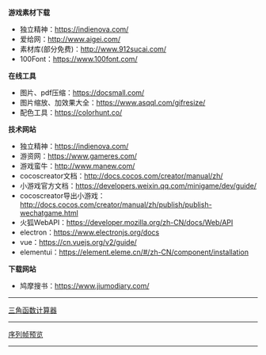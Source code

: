 
**游戏素材下载**

* 独立精神：https://indienova.com/
* 爱给网：http://www.aigei.com/
* 素材库(部分免费)：http://www.912sucai.com/
* 100Font：https://www.100font.com/

**在线工具**

* 图片、pdf压缩：https://docsmall.com/
* 图片缩放、加效果大全：https://www.asqql.com/gifresize/
* 配色工具：https://colorhunt.co/

**技术网站**

* 独立精神：https://indienova.com/
* 游资网：https://www.gameres.com/
* 游戏蛮牛：http://www.manew.com/
* cocoscreator文档：http://docs.cocos.com/creator/manual/zh/
* 小游戏官方文档：https://developers.weixin.qq.com/minigame/dev/guide/
* cocoscreator导出小游戏：http://docs.cocos.com/creator/manual/zh/publish/publish-wechatgame.html
* 火狐WebAPI：https://developer.mozilla.org/zh-CN/docs/Web/API
* electron：https://www.electronjs.org/docs
* vue：https://cn.vuejs.org/v2/guide/
* elementui：https://element.eleme.cn/#/zh-CN/component/installation

**下载网站**

* 鸠摩搜书：https://www.jiumodiary.com/

---

[三角函数计算器](/工具研究/SimpleWeb/TrigoCalc.html ':include :type=iframe width=100% height=400px frameBorder=0px scrolling=no')

---

[序列帧预览](/工具研究/SimpleWeb/SeqPicture.html ':include :type=iframe width=100% height=800px frameBorder=0px scrolling=no')

---





